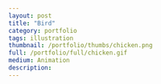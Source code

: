 ```yaml
---
layout: post
title: "Bird"
category: portfolio
tags: illustration
thumbnail: /portfolio/thumbs/chicken.png
full: /portfolio/full/chicken.gif
medium: Animation
description:
---
```

